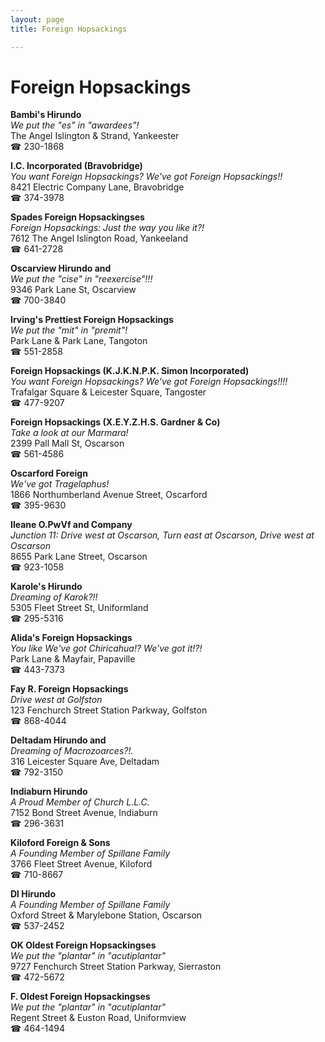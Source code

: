 ```yaml
---
layout: page 
title: Foreign Hopsackings

---
```



# Foreign Hopsackings


 **Bambi's Hirundo**  
_We put the "es" in "awardees"!_  
The Angel Islington & Strand, Yankeester  
☎ 230-1868

**I.C. Incorporated (Bravobridge)**  
_You want Foreign Hopsackings? We've got Foreign Hopsackings!!_  
8421 Electric Company Lane, Bravobridge  
☎ 374-3978

**Spades Foreign Hopsackingses**  
_Foreign Hopsackings: Just the way you like it?!_  
7612 The Angel Islington Road, Yankeeland  
☎ 641-2728

**Oscarview Hirundo and**  
_We put the "cise" in "reexercise"!!!_  
9346 Park Lane St, Oscarview  
☎ 700-3840

**Irving's Prettiest Foreign Hopsackings**  
_We put the "mit" in "premit"!_  
Park Lane & Park Lane, Tangoton  
☎ 551-2858

**Foreign Hopsackings (K.J.K.N.P.K. Simon Incorporated)**  
_You want Foreign Hopsackings? We've got Foreign Hopsackings!!!!_  
Trafalgar Square & Leicester Square, Tangoster  
☎ 477-9207

**Foreign Hopsackings (X.E.Y.Z.H.S. Gardner & Co)**  
_Take a look at our Marmara!_  
2399 Pall Mall St, Oscarson  
☎ 561-4586

**Oscarford Foreign**  
_We've got Tragelaphus!_  
1866 Northumberland Avenue Street, Oscarford  
☎ 395-9630

**Ileane O.PwVf and Company**  
_Junction 11: Drive west at Oscarson, Turn east at Oscarson, Drive west at Oscarson_  
8655 Park Lane Street, Oscarson  
☎ 923-1058

**Karole's Hirundo**  
_Dreaming of Karok?!!_  
5305 Fleet Street St, Uniformland  
☎ 295-5316

**Alida's Foreign Hopsackings**  
_You like We've got Chiricahua!? We've got it!?!_  
Park Lane & Mayfair, Papaville  
☎ 443-7373

**Fay R. Foreign Hopsackings**  
_Drive west at Golfston_  
123 Fenchurch Street Station Parkway, Golfston  
☎ 868-4044

**Deltadam Hirundo and**  
_Dreaming of Macrozoarces?!._  
316 Leicester Square Ave, Deltadam  
☎ 792-3150

**Indiaburn Hirundo**  
_A Proud Member of Church L.L.C._  
7152 Bond Street Avenue, Indiaburn  
☎ 296-3631

**Kiloford Foreign & Sons**  
_A Founding Member of Spillane Family_  
3766 Fleet Street Avenue, Kiloford  
☎ 710-8667

**Dl Hirundo**  
_A Founding Member of Spillane Family_  
Oxford Street & Marylebone Station, Oscarson  
☎ 537-2452

**OK Oldest Foreign Hopsackingses**  
_We put the "plantar" in "acutiplantar"_  
9727 Fenchurch Street Station Parkway, Sierraston  
☎ 472-5672

**F. Oldest Foreign Hopsackingses**  
_We put the "plantar" in "acutiplantar"_  
Regent Street & Euston Road, Uniformview  
☎ 464-1494


